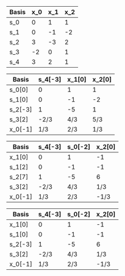 | Basis | x_0 | x_1 | x_2 |
| ----- | --- | --- | --- |
| s_0   | 0   | 1   | 1   |
| s_1   | 0   | -1  | -2  |
| s_2   | 3   | -3  | 2   |
| s_3   | -2  | 0   | 1   |
| s_4   | 3   | 2   | 1   |

| Basis   | s_4[-3] | x_1[0] | x_2[0] |
| ------- | ------- | ------ | ------ |
| s_0[0]  | 0       | 1      | 1      |
| s_1[0]  | 0       | -1     | -2     |
| s_2[-3] | 1       | -5     | 1      |
| s_3[2]  | -2/3    | 4/3    | 5/3    |
| x_0[-1] | 1/3     | 2/3    | 1/3    |

| Basis   | s_4[-3] | s_0[-2] | x_2[0] |
| ------- | ------- | ------- | ------ |
| x_1[0]  | 0       | 1       | -1     |
| s_1[2]  | 0       | -1      | -1     |
| s_2[7] | 1       | -5      | 6      |
| s_3[2]  | -2/3    | 4/3     | 1/3    |
| x_0[-1] | 1/3     | 2/3     | -1/3   | 

| Basis   | s_4[-3] | s_0[-2] | x_2[0] |
| ------- | ------- | ------- | ------ |
| x_1[0]  | 0       | 1       | -1     |
| s_1[0]  | 0       | -1      | -1     |
| s_2[-3] | 1       | -5      | 6      |
| s_3[2]  | -2/3    | 4/3     | 1/3    |
| x_0[-1] | 1/3     | 2/3     | -1/3   |